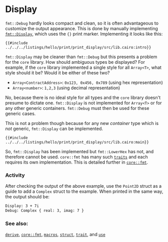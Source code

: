 # Display

`fmt::Debug` hardly looks compact and clean, so it is often advantageous to
customize the output appearance. This is done by manually implementing
[`fmt::Display`][fmt], which uses the `{}` print marker. Implementing it
looks like this:

```cairo
{{#include ../../../listings/hello/print/print_display/src/lib.cairo:intro}}
```

`fmt::Display` may be cleaner than `fmt::Debug` but this presents
a problem for the `core` library. How should ambiguous types be displayed?
For example, if the `core` library implemented a single style for all
`Array<T>`, what style should it be? Would it be either of these two?

- `Array<ContractAddress>`: `0x123, 0x456, 0x789` (using hex representation)
- `Array<number>`: `1,2,3` (using decimal representation)

No, because there is no ideal style for all types and the `core` library
doesn't presume to dictate one. `fmt::Display` is not implemented for `Array<T>`
or for any other generic containers. `fmt::Debug` must then be used for these
generic cases.

This is not a problem though because for any new _container_ type which is
_not_ generic, `fmt::Display` can be implemented.

```cairo, editable
{{#include ../../../listings/hello/print/print_display/src/lib.cairo:main}}
```

So, `fmt::Display` has been implemented but `fmt::LowerHex` has not, and therefore
cannot be used. `core::fmt` has many such [`traits`][traits] and each requires
its own implementation. This is detailed further in [`core::fmt`][fmt].

### Activity

After checking the output of the above example, use the `Point2D` struct as a
guide to add a `Complex` struct to the example. When printed in the same
way, the output should be:

```txt
Display: 3 + 7i
Debug: Complex { real: 3, imag: 7 }
```

### See also:

[`derive`][derive], [`core::fmt`][fmt], [`macros`][macros], [`struct`][structs],
[`trait`][traits], and [`use`][use]

[derive]: ../../trait/derive.md
[fmt]: https://docs.swmansion.com/scarb/corelib/core-fmt.html
[macros]: https://book.cairo-lang.org/ch12-05-macros.html?#macros
[structs]: ../../custom_types/structs.md
[traits]: ../../trait.md
[use]: ../../mod/use.md
